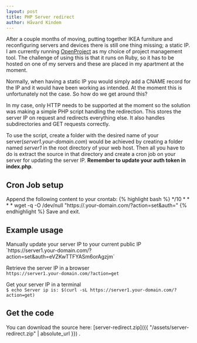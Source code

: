 ```yaml
---
layout: post
title: PHP Server redirect
author: Håvard Kindem
---
```

After a couple months of moving, putting together IKEA furniture and reconfiguring servers and devices there is still one thing missing; a static IP. I am currently running <a title="OpenProject Website" href="https://www.openproject.org/" target="_blank">OpenProject</a> as my choice of project management tool. The challenge of using this is that it runs on Ruby, so it has to be hosted on one of my servers and these are placed in my apartment at the moment.

Normally, when having a static IP you would simply add a CNAME record for the IP and it would have been working as intended. At the moment this is unfortunately not the case. So how do we get around this?

In my case, only HTTP needs to be supported at the moment so the solution was making a simple PHP script handling the redirection. This stores the server IP on request and redirects everything else. It also handles subdirectories and GET requests correctly.

To use the script, create a folder with the desired name of your server(<em>server1.your-domain.com</em>) would be achieved by creating a folder named <em>server1</em> in the root directory of your web host. Then all you have to do is extract the source in that directory and create a cron job on your server for updating the server IP. <strong>Remember to update your auth token in index.php</strong>.

<h2>Cron Job setup</h2>
Append the following content to your crontab:
{% highlight bash %}
*/10 * * * * wget -q -O /dev/null "https://<folder-name>.your-domain.com/?action=set&auth=<your-auth-code>"
{% endhighlight %}
Save and exit.

<h2>Example usage</h2>
Manually update your server IP to your current public IP<br />
`https://server1.your-domain.com/?action=set&auth=eVZKwTTFYASm6orAgzjm`

Retrieve the server IP in a browser<br />
`https://server1.your-domain.com/?action=get`

Get your server IP in a terminal<br />
`$ echo Server ip is: $(curl -sL https://server1.your-domain.com/?action=get)`

<h2>Get the code</h2>
You can download the source here: [server-redirect.zip]({{ "/assets/server-redirect.zip" | absolute_url }}) . 
